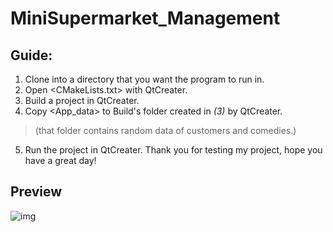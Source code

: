 # MiniSupermarket_Management #
## Guide:
1. Clone into a directory that you want the program to run in.
2. Open <CMakeLists.txt> with QtCreater.
3. Build a project in QtCreater.
4.  Copy <App_data> to Build's folder created in *(3)* by QtCreater.
  > (that folder contains random data of customers and comedies.)
5. Run the project in QtCreater.
Thank you for testing my project, hope you have a great day!
## Preview
![img](https://github.com/ngxx-fus/minisupermarket_management_proj/blob/merged_branch/Main_UI.png)
